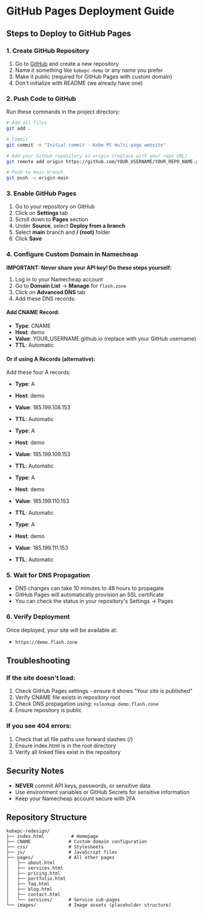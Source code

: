 # GitHub Pages Deployment Guide

## Steps to Deploy to GitHub Pages

### 1. Create GitHub Repository
1. Go to [GitHub](https://github.com) and create a new repository
2. Name it something like `kobepc-demo` or any name you prefer
3. Make it public (required for GitHub Pages with custom domain)
4. Don't initialize with README (we already have one)

### 2. Push Code to GitHub
Run these commands in the project directory:

```bash
# Add all files
git add .

# Commit
git commit -m "Initial commit - Kobe PC multi-page website"

# Add your GitHub repository as origin (replace with your repo URL)
git remote add origin https://github.com/YOUR_USERNAME/YOUR_REPO_NAME.git

# Push to main branch
git push -u origin main
```

### 3. Enable GitHub Pages
1. Go to your repository on GitHub
2. Click on **Settings** tab
3. Scroll down to **Pages** section
4. Under **Source**, select **Deploy from a branch**
5. Select **main** branch and **/ (root)** folder
6. Click **Save**

### 4. Configure Custom Domain in Namecheap

**IMPORTANT: Never share your API key! Do these steps yourself:**

1. Log in to your Namecheap account
2. Go to **Domain List** → **Manage** for `flash.zone`
3. Click on **Advanced DNS** tab
4. Add these DNS records:

#### Add CNAME Record:
- **Type**: CNAME
- **Host**: demo
- **Value**: YOUR_USERNAME.github.io (replace with your GitHub username)
- **TTL**: Automatic

#### Or if using A Records (alternative):
Add these four A records:
- **Type**: A
- **Host**: demo
- **Value**: 185.199.108.153
- **TTL**: Automatic

- **Type**: A
- **Host**: demo
- **Value**: 185.199.109.153
- **TTL**: Automatic

- **Type**: A
- **Host**: demo
- **Value**: 185.199.110.153
- **TTL**: Automatic

- **Type**: A
- **Host**: demo
- **Value**: 185.199.111.153
- **TTL**: Automatic

### 5. Wait for DNS Propagation
- DNS changes can take 10 minutes to 48 hours to propagate
- GitHub Pages will automatically provision an SSL certificate
- You can check the status in your repository's Settings → Pages

### 6. Verify Deployment
Once deployed, your site will be available at:
- `https://demo.flash.zone`

## Troubleshooting

### If the site doesn't load:
1. Check GitHub Pages settings - ensure it shows "Your site is published"
2. Verify CNAME file exists in repository root
3. Check DNS propagation using: `nslookup demo.flash.zone`
4. Ensure repository is public

### If you see 404 errors:
1. Check that all file paths use forward slashes (/)
2. Ensure index.html is in the root directory
3. Verify all linked files exist in the repository

## Security Notes
- **NEVER** commit API keys, passwords, or sensitive data
- Use environment variables or GitHub Secrets for sensitive information
- Keep your Namecheap account secure with 2FA

## Repository Structure
```
kobepc-redesign/
├── index.html          # Homepage
├── CNAME              # Custom domain configuration
├── css/               # Stylesheets
├── js/                # JavaScript files
├── pages/             # All other pages
│   ├── about.html
│   ├── services.html
│   ├── pricing.html
│   ├── portfolio.html
│   ├── faq.html
│   ├── blog.html
│   ├── contact.html
│   └── services/      # Service sub-pages
└── images/            # Image assets (placeholder structure)
```